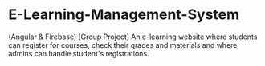 # E-Learning-Management-System
(Angular &amp; Firebase)  [Group Project] An e-learning website where students can register for courses, check their grades and materials and where admins can handle student's registrations.
